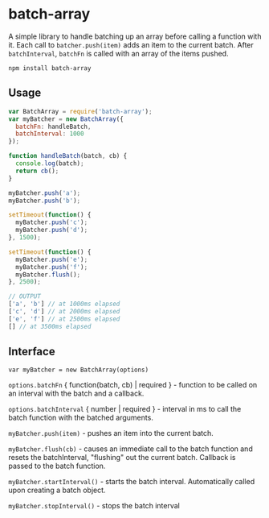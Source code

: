 # batch-array

A simple library to handle batching up an array before calling a function with it. Each call to `batcher.push(item)` adds an item to the current batch. After `batchInterval`, `batchFn` is called with an array of the items pushed.

```
npm install batch-array
```

## Usage

```js
var BatchArray = require('batch-array');
var myBatcher = new BatchArray({
  batchFn: handleBatch,
  batchInterval: 1000
});

function handleBatch(batch, cb) {
  console.log(batch);
  return cb();
}

myBatcher.push('a');
myBatcher.push('b');

setTimeout(function() {
  myBatcher.push('c');
  myBatcher.push('d');
}, 1500);

setTimeout(function() {
  myBatcher.push('e');
  myBatcher.push('f');
  myBatcher.flush();
}, 2500);

// OUTPUT
['a', 'b'] // at 1000ms elapsed
['c', 'd'] // at 2000ms elapsed
['e', 'f'] // at 2500ms elapsed
[] // at 3500ms elapsed
```

## Interface

`var myBatcher = new BatchArray(options)`

`options.batchFn` { function(batch, cb) | required } - function to be called on an interval with the batch and a callback.

`options.batchInterval` { number | required } - interval in ms to call the batch function with the batched arguments.

`myBatcher.push(item)` - pushes an item into the current batch.

`myBatcher.flush(cb)` - causes an immediate call to the batch function and resets the batchInterval, "flushing" out the current batch. Callback is passed to the batch function.

`myBatcher.startInterval()` - starts the batch interval. Automatically called upon creating a batch object.

`myBatcher.stopInterval()` - stops the batch interval

